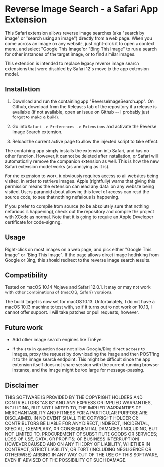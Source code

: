 # Reverse Image Search - a Safari App Extension

This Safari extension allows reverse image searches (aka "search by image" or "search using an image") directly from a web page.  When you come across an image on any website, just right-click it to open a context menu, and select "Google This Image"or "Bing This Image" to run a search for other instances of the target image, or to find similar images. 

This extension is intended to replace legacy reverse image search extensions that were disabled by Safari 12's move to the app extension model.

## Installation

1.  Download and run the containing app "ReverseImageSearch.app".  On Github, download from the Releases tab of the repository if a release is available (if not available, open an issue on Github -- I probably just forgot to make a build).   

2.  Go into `Safari -> Preferences -> Extensions` and activate the Reverse Image Search extension.  

3.  Reload the current active page to allow the injected script to take effect.

The containing app simply installs the extension into Safari, and has no other function.  However, it cannot be deleted after installation, or Safari will automatically remove the companion extension as well.  This is how the new Safari extension model works (as annoying as it is).

For the extension to work, it obviously requires access to all websites being visited, in order to retrieve images.  Apple (rightfully) warns that giving this permission means the extension can read any data, on any website being visited.  Users paranoid about allowing this level of access can read the source code, to see that nothing nefarious is happening.

If you prefer to compile from source (to be absolutely sure that nothing nefarious is happening), check out the repository and compile the project with XCode as normal.  Note that it is going to require an Apple Developer certificate for code-signing.

## Usage

Right-click on most images on a web page, and pick either "Google This Image" or "Bing This Image".  If the page allows direct image hotlinking from Google or Bing, this should redirect to the reverse image search results.

## Compatibility

Tested on macOS 10.14 Mojave and Safari 12.0.1.  It may or may not work with other combinations of {macOS, Safari} versions.

The build target is now set for macOS 10.13.  Unfortunately, I do not have a macOS 10.13 machine to test with, so if it turns out to not work on 10.13, I cannot offer support.  I will take patches or pull requests, however.

## Future work

* Add other image search engines like TinEye.

* If the site in question does not allow Google/Bing direct access to images, proxy the request by downloading the image and then POST'ing it to the image search endpoint.  This might be difficult since the app extension itself does not share session with the current running browser instance, and the image might be too large for message-passing. 


## Disclaimer

THIS SOFTWARE IS PROVIDED BY THE COPYRIGHT HOLDERS AND CONTRIBUTORS "AS IS" AND ANY EXPRESS OR IMPLIED WARRANTIES, INCLUDING, BUT NOT LIMITED TO, THE IMPLIED WARRANTIES OF MERCHANTABILITY AND FITNESS FOR A PARTICULAR PURPOSE ARE DISCLAIMED. IN NO EVENT SHALL THE COPYRIGHT HOLDER OR CONTRIBUTORS BE LIABLE FOR ANY DIRECT, INDIRECT, INCIDENTAL, SPECIAL, EXEMPLARY, OR CONSEQUENTIAL DAMAGES (INCLUDING, BUT NOT LIMITED TO, PROCUREMENT OF SUBSTITUTE GOODS OR SERVICES; LOSS OF USE, DATA, OR PROFITS; OR BUSINESS INTERRUPTION) HOWEVER CAUSED AND ON ANY THEORY OF LIABILITY, WHETHER IN CONTRACT, STRICT LIABILITY, OR TORT (INCLUDING NEGLIGENCE OR OTHERWISE) ARISING IN ANY WAY OUT OF THE USE OF THIS SOFTWARE, EVEN IF ADVISED OF THE POSSIBILITY OF SUCH DAMAGE.
